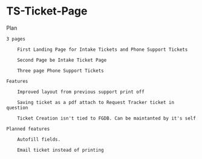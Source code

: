 # TS-Ticket-Page
Plan

    3 pages
  
        First Landing Page for Intake Tickets and Phone Support Tickets
    
        Second Page be Intake Ticket Page
    
        Three page Phone Support Tickets
    
    Features

        Improved layout from previous support print off
    
        Saving ticket as a pdf attach to Request Tracker ticket in question
    
        Ticket Creation isn't tied to FGDB. Can be maintanted by it's self
   
    Planned features
   
        Autofill fields.
    
        Email ticket instead of printing
    
